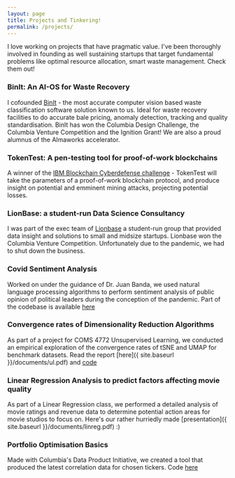 ```yaml
---
layout: page
title: Projects and Tinkering!
permalink: /projects/
---
```

I love working on projects that have pragmatic value. I've been thoroughly involved in founding as well sustaining startups that target fundamental problems like optimal resource allocation, smart waste management. Check them out! 

### BinIt: An AI-OS for Waste Recovery
I cofounded [BinIt](https://binit.in) - the most accurate computer vision based waste classification software solution known to us. Ideal for waste recovery facilities to do accurate bale pricing, anomaly detection, tracking and quality standardisation. BinIt has won the Columbia Design Challenge, the Columbia Venture Competition and the Ignition Grant! We are also a proud alumnus of the Almaworks accelerator.

### TokenTest: A pen-testing tool for proof-of-work blockchains
A winner of the [IBM Blockchain Cyberdefense challenge](https://entrepreneurship.engineering.columbia.edu/seas-design-challenges/2021-blockchain-design-challenge/) - TokenTest will take the parameters of a proof-of-work blockchain protocol, and produce insight on potential and emminent mining attacks, projecting potential losses.

### LionBase: a student-run Data Science Consultancy
I was part of the exec team of [Lionbase](https://www.lionbase.nyc/home) a student-run group that provided data insight and solutions to small and midsize startups. Lionbase won the Columbia Venture Competition. Unfortunately due to the pandemic, we had to shut down the business.

### Covid Sentiment Analysis
Worked on under the guidance of Dr. Juan Banda, we used natural language processing algorithms to perform  sentiment analysis of public opinion of political leaders during the conception of the pandemic. Part of the codebase is available [here](https://github.com/SocialMediaSentiment/CovidSentimentAnalysis)

### Convergence rates of Dimensionality Reduction Algorithms

As part of a project for COMS 4772 Unsupervised Learning, we conducted an empirical exploration of the convergence rates of tSNE and UMAP for benchmark datasets. Read the report [here]({ site.baseurl }}/documents/ul.pdf) and [code](https://github.com/ketanjog/DimConvergence)

### Linear Regression Analysis to predict factors affecting movie quality
As part of a Linear Regression class, we performed a detailed analysis of movie ratings and revenue data to determine potential action areas for movie studios to focus on. Here's our rather hurriedly made [presentation]({ site.baseurl }}/documents/linreg.pdf) :)

### Portfolio Optimisation Basics

Made with Columbia's Data Product Initiative, we created a tool that produced the latest correlation data for chosen tickers. Code [here](https://github.com/Columbia-DPI/Portfolio-Optimization)

